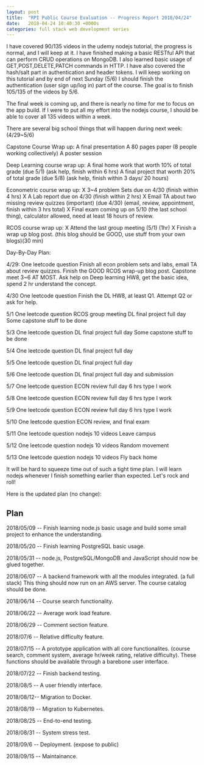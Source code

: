 ```yaml
---
layout: post
title:  "RPI Public Course Evaluation -- Progress Report 2018/04/24"
date:   2018-04-24 10:40:30 +0000s
categories: full stack web development series
---
```


I have covered 90/135 videos in the udemy nodejs tutorial, the progress is normal, and I will keep at it. I have finished making a basic RESTful API that can perform CRUD operations on MongoDB. I also learned basic usage of GET,POST,DELETE,PATCH commands in HTTP. I have also covered the hash/salt part in authentication and header tokens. I will keep working on this tutorial and by end of next Sunday (5/6) I should finish the authentication (user sign up/log in) part of the course. The goal is to finish 105/135 of the videos by 5/6. 

The final week is coming up, and there is nearly no time for me to focus on the app build. If I were to put all my effort into the nodejs course, I should be able to cover all 135 videos within a week.

There are several big school things that will happen during next week: (4/29~5/6)

Capstone Course Wrap up:
A final presentation
A 80 pages paper (8 people working collectively)
A poster session 

Deep Learning course wrap up:
A final home work that worth 10% of total grade (due 5/1) (ask help, finish within 6 hrs)
A final project that worth 20% of total grade (due 5/8) (ask help, finish within 3 days/ 20 hours)

Econometric course wrap up:
X 3~4 problem Sets due on 4/30 (finish within 4 hrs)
X A Lab report due on 4/30 (finish within 2 hrs)
X Email TA about two missing review quizzes (important) (due 4/30) (email, review, appointment, finish within 3 hrs total)
X Final exam coming up on 5/10 (the last school thing), calculator allowed, need at least 18 hours of review. 

RCOS course wrap up:
X Attend the last group meeting (5/1) (1hr)
X Finish a wrap up blog post. (this blog should be GOOD, use stuff from your own blogs)(30 min)

Day-By-Day Plan:

4/29:
One leetcode question 
Finish all econ problem sets and labs, email TA about review quizzes. 
Finish the GOOD RCOS wrap-up blog post.
Capstone meet 3~6 AT MOST.
Ask help on Deep learning HW8, get the basic idea, spend 2 hr understand the concept. 

4/30
One leetcode question 
Finish the DL HW8, at least Q1. Attempt Q2 or ask for help. 

5/1 
One leetcode question 
RCOS group meeting
DL final project full day
Some capstone stuff to be done

5/3
One leetcode question 
DL final project full day
Some capstone stuff to be done

5/4
One leetcode question 
DL final project full day

5/5
One leetcode question 
DL final project full day

5/6
One leetcode question 
DL final project full day and submission

5/7
One leetcode question 
ECON review full day 6 hrs type I work

5/8 
One leetcode question 
ECON review full day 6 hrs type I work

5/9
One leetcode question 
ECON review full day 6 hrs type I work

5/10 
One leetcode question 
ECON review, and final exam

5/11
One leetcode question 
nodejs 10 videos
Leave campus

5/12
One leetcode question 
nodejs 10 videos
Random movement

5/13
One leetcode question 
nodejs 10 videos
Fly back home

It will be hard to squeeze time out of such a tight time plan. I will learn nodejs whenever I finish something earlier than expected. Let's rock and roll!

Here is the updated plan (no change):

## Plan ##
2018/05/09 -- Finish learning node.js basic usage and build some small project to enhance the understanding. 

2018/05/20 -- Finish learning PostgreSQL basic usage.

2018/05/31 -- node.js, PostgreSQL/MongoDB and JavaScript should now be glued together. 

2018/06/07 -- A backend framework with all the modules integrated. (a full stack) This thing should now run on an AWS server. The course catalog should be done. 

2018/06/14 -- Course search functionality. 

2018/06/22 -- Average work load feature.

2018/06/29 -- Comment section feature.

2018/07/6 -- Relative difficulty feature. 

2018/07/15 -- A prototype application with all core functionalites. (course search, comment system, average hr/week rating, relative difficulty). These functions should be available through a barebone user interface. 

2018/07/22 -- Finish backend testing.

2018/08/5 -- A user friendly interface. 

2018/08/12-- Migration to Docker.

2018/08/19 -- Migration to Kubernetes.

2018/08/25 -- End-to-end testing.

2018/08/31 -- System stress test.

2018/09/6 -- Deployment. (expose to public)

2018/09/15 -- Maintainance. 







 





